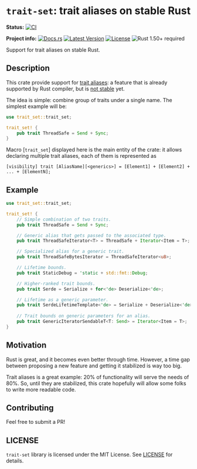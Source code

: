 # `trait-set`: trait aliases on stable Rust

**Status:**
[![CI](https://github.com/popzxc/trait-set/workflows/CI/badge.svg)](https://github.com/popzxc/trait-set/actions)

**Project info:**
[![Docs.rs](https://docs.rs/trait-set/badge.svg)](https://docs.rs/trait-set)
[![Latest Version](https://img.shields.io/crates/v/trait-set.svg)](https://crates.io/crates/trait-set)
[![License](https://img.shields.io/github/license/popzxc/trait-set.svg)](https://github.com/popzxc/trait-set)
![Rust 1.50+ required](https://img.shields.io/badge/rust-1.50+-blue.svg?label=Rust)

Support for trait aliases on stable Rust.

## Description

This crate provide support for [trait aliases][alias]: a feature
that is already supported by Rust compiler, but is [not stable][tracking_issue]
yet.

The idea is simple: combine group of traits under a single name. The simplest
example will be:

```rust
use trait_set::trait_set;

trait_set! {
    pub trait ThreadSafe = Send + Sync;
}
```

Macro [`trait_set`] displayed here is the main entity of the crate:
it allows declaring multiple trait aliases, each of them is represented
as

```text
[visibility] trait [AliasName][<generics>] = [Element1] + [Element2] + ... + [ElementN];
```

[alias]: https://doc.rust-lang.org/unstable-book/language-features/trait-alias.html
[tracking_issue]: https://github.com/rust-lang/rust/issues/41517

## Example

```rust
use trait_set::trait_set;

trait_set! {
    // Simple combination of two traits.
    pub trait ThreadSafe = Send + Sync;

    // Generic alias that gets passed to the associated type.
    pub trait ThreadSafeIterator<T> = ThreadSafe + Iterator<Item = T>;

    // Specialized alias for a generic trait.
    pub trait ThreadSafeBytesIterator = ThreadSafeIterator<u8>;

    // Lifetime bounds.
    pub trait StaticDebug = 'static + std::fmt::Debug;

    // Higher-ranked trait bounds.
    pub trait Serde = Serialize + for<'de> Deserialize<'de>;

    // Lifetime as a generic parameter.
    pub trait SerdeLifetimeTemplate<'de> = Serialize + Deserialize<'de>;
    
    // Trait bounds on generic parameters for an alias.
    pub trait GenericIteratorSendableT<T: Send> = Iterator<Item = T>;
}
```

## Motivation

Rust is great, and it becomes even better through time. However, a time gap between proposing
a new feature and getting it stabilized is way too big.

Trait aliases is a great example: 20% of functionality will serve the needs of 80%.
So, until they are stabilized, this crate hopefully will allow some folks to write more readable code.

## Contributing

Feel free to submit a PR!

## LICENSE

`trait-set` library is licensed under the MIT License. See [LICENSE](LICENSE) for details.
